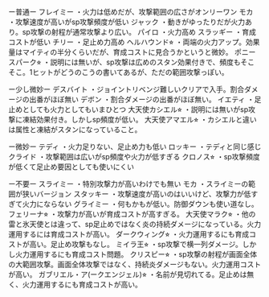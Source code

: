 ー普通ー
フレイミー
・火力は低めだが、攻撃範囲の広さがオンリーワン
モカ
・攻撃速度が高いがsp攻撃頻度が低い
ジャック
・動きがゆったりだが火力あり。sp攻撃の射程が通常攻撃より広い。
パイロ
・火力高め
スラッギー
・育成コストが低い
チリー
・足止め力高め
ヘルハウンド⭐︎
・両端の火力アップ。効果量はマイティの半分くらいだが、育成コストに見合うかというと微妙。
ポニースパーク⭐︎
・説明には無いが、sp攻撃は広めのスタン効果付きで、頻度もそこそこ。1ヒットがどうのこうの書いてあるが、ただの範囲攻撃っぽい。

ー少し微妙ー
デスバイト
・ジョイントリベンジ難しいクリアで入手。割合ダメージの出番がほぼ無い
デボン
・割合ダメージの出番がほぼ無い。
イエティ
・足止めとしても火力としてもいまひとつ
大天使カシエル⭐︎
・説明には無いがsp攻撃に凍結効果付き。しかしsp頻度が低い。
大天使アマエル⭐︎
・カシエルと違いは属性と凍結がスタンになっていること。

ー微妙ー
テディ
・火力足りない、足止め力も低い
ロッキー
・テディと同じ感じ
クライド
・攻撃範囲は広いがsp頻度や火力が低すぎる
クロノス⭐︎
・sp攻撃頻度が低くて足止め要因としても使いにくい

ー不要ー
スライミー
・特別攻撃力が高いわけでも無い
モカ
・スライミーの範囲が狭いバージョン
スタッキー
・攻撃速度が高いのはいいけど、攻撃力が低すぎて火力にならない
グライミー
・何もかもが低い。防御ダウンも使い道なし。
フェリーナ⭐︎
・攻撃力が高いが育成コストが高すぎる。
大天使マラク⭐︎
・他の雷と氷天使とは違って、sp足止めではなく炎の持続ダメージになっている。火力運用するには育成コストが高い。
ダークウィング⭐︎
・火力運用するにも育成コストが高い。足止め攻撃もなし。
ミイラ王⭐︎
・sp攻撃で横一列ダメージ。しかし火力運用するにも育成コスト問題。
クリスピー⭐︎
・sp攻撃の射程が画面全体の大範囲攻撃。画面全体攻撃ではなく、持続炎ダメージもない。火力運用コストが高い。
ガブリエル・ア(ークエンジェル)⭐︎
・名前が見切れてる。足止めは無く、火力運用するにも育成コストが高い。